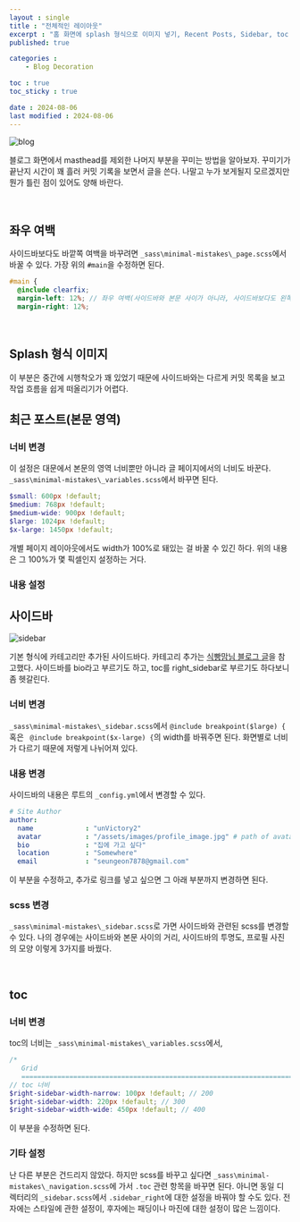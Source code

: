 ```yaml
---
layout : single
title : "전체적인 레이아웃"
excerpt : "홈 화면에 splash 형식으로 이미지 넣기, Recent Posts, Sidebar, toc 너비"
published: true

categories : 
    - Blog Decoration

toc : true
toc_sticky : true

date : 2024-08-06
last modified : 2024-08-06
---
```


![blog](https://github.com/user-attachments/assets/7c4199e4-5c68-432e-aa9e-c80bc3a33152)

블로그 화면에서 masthead를 제외한 나머지 부분을 꾸미는 방법을 알아보자. 꾸미기가 끝난지 시간이 꽤 흘러 커밋 기록을 보면서 글을 쓴다. 나말고 누가 보게될지 모르겠지만 뭔가 틀린 점이 있어도 양해 바란다.

<br>

## 좌우 여백
사이드바보다도 바깥쪽 여백을 바꾸려면 `_sass\minimal-mistakes\_page.scss`에서 바꿀 수 있다. 가장 위의 `#main`을 수정하면 된다.
```scss
#main {
  @include clearfix;
  margin-left: 12%; // 좌우 여백(사이드바와 본문 사이가 아니라, 사이드바보다도 왼쪽)
  margin-right: 12%;
```

<br>

## Splash 형식 이미지
이 부분은 중간에 시행착오가 꽤 있었기 때문에 사이드바와는 다르게 커밋 목록을 보고 작업 흐름을 쉽게 떠올리기가 어렵다. 

## 최근 포스트(본문 영역)
### 너비 변경
이 설정은 대문에서 본문의 영역 너비뿐만 아니라 글 페이지에서의 너비도 바꾼다. `_sass\minimal-mistakes\_variables.scss`에서 바꾸면 된다. 
```scss
$small: 600px !default;
$medium: 768px !default;
$medium-wide: 900px !default;
$large: 1024px !default;
$x-large: 1450px !default;
```
개별 페이지 레이아웃에서도 width가 100%로 돼있는 걸 바꿀 수 있긴 하다. 위의 내용은 그 100%가 몇 픽셀인지 설정하는 거다.
### 내용 설정




## 사이드바
![sidebar](https://github.com/user-attachments/assets/1487c527-4c2d-466c-a537-1d68fb372722)

기본 형식에 카테고리만 추가된 사이드바다. 카테고리 추가는 [식빵맘님 블로그 글](https://ansohxxn.github.io/blog/category/)을 참고했다. 사이드바를 bio라고 부르기도 하고, toc를 right_sidebar로 부르기도 하다보니 좀 헷갈린다.  

### 너비 변경
`_sass\minimal-mistakes\_sidebar.scss`에서 `@include breakpoint($large) {` 혹은 ` @include breakpoint($x-large) {`의 width를 바꿔주면 된다. 화면별로 너비가 다르기 때문에 저렇게 나뉘어져 있다.

### 내용 변경
사이드바의 내용은 루트의 `_config.yml`에서 변경할 수 있다. 
```yml
# Site Author
author:
  name             : "unVictory2"
  avatar           : "/assets/images/profile_image.jpg" # path of avatar image, e.g. "/assets/images/bio-photo.jpg"
  bio              : "집에 가고 싶다"
  location         : "Somewhere"
  email            : "seungeon7878@gmail.com"
```
이 부분을 수정하고, 추가로 링크를 넣고 싶으면 그 아래 부분까지 변경하면 된다.



### scss 변경
`_sass\minimal-mistakes\_sidebar.scss`로 가면 사이드바와 관련된 scss를 변경할 수 있다. 나의 경우에는 사이드바와 본문 사이의 거리, 사이드바의 투명도, 프로필 사진의 모양 이렇게 3가지를 바꿨다.

<br>

## toc

### 너비 변경
toc의 너비는 `_sass\minimal-mistakes\_variables.scss`에서, 
```scss
/*
   Grid
   ========================================================================== */
// toc 너비
$right-sidebar-width-narrow: 100px !default; // 200
$right-sidebar-width: 220px !default; // 300
$right-sidebar-width-wide: 450px !default; // 400
```
이 부분을 수정하면 된다. 

### 기타 설정
난 다른 부분은 건드리지 않았다. 하지만 scss를 바꾸고 싶다면 `_sass\minimal-mistakes\_navigation.scss`에 가서 `.toc` 관련 항목을 바꾸면 된다. 아니면 동일 디렉터리의 `_sidebar.scss`에서 `.sidebar_right`에 대한 설정을 바꿔야 할 수도 있다. 전자에는 스타일에 관한 설정이, 후자에는 패딩이나 마진에 대한 설정이 많은 느낌이다. 

